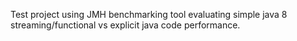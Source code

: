 Test project using JMH benchmarking tool evaluating simple java 8 streaming/functional vs explicit java code performance.
